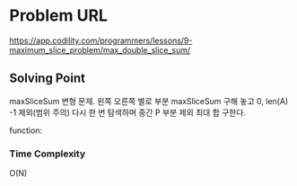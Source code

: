 # Problem URL
https://app.codility.com/programmers/lessons/9-maximum_slice_problem/max_double_slice_sum/

## Solving Point 

maxSliceSum 변형 문제.
왼쪽 오른쪽 별로 부분 maxSliceSum 구해 놓고 0, len(A) -1 제외(범위 주의)
다시 한 번 탐색하며 중간 P 부분 제외 최대 합 구한다.

function:
     

### Time Complexity

O(N) 